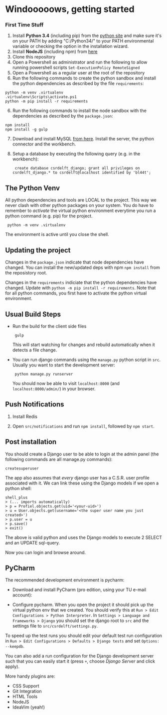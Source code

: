 # Windooooows, getting started

### First Time Stuff

1. Install **Python 3.4** (including pip) from the [python site](https://www.python.org/downloads/release/python-343/) and make sure it's on your PATH by adding "C:/Python34/" to your PATH environmental variable or checking the option in the installation wizard.
2. Install **NodeJS** (including npm) from [here](https://nodejs.org/en/download/)
3. Clone this repository
4. Open a Powershell as administrator and run the following to allow running powershell scripts `Set-ExecutionPolicy RemoteSigned`
4. Open a Powershell as a regular user at the root of the repository
5. Run the following commands to create the python sandbox and install the python dependencies
   as described by the file `requirements`:

```
python -m venv .virtualenv
.virtualenv\Scripts\activate.ps1
python -m pip install -r requirements
```

6. Run the following commands to install the node sandbox with the dependencies as described by the
   `package.json`:

```
npm install
npm install -g gulp
```

7. Download and install MySQL [from here](http://dev.mysql.com/downloads/windows/installer/5.7.html). Install the server, the python connector and the workbench.

8. Setup a database by executing the following query (e.g. in the workbench):

   ```
    create database csrdelft_django; grant all privileges on csrdelft_django.* to csrdelft@localhost identified by 'bl44t';
   ```

## The Python Venv

All python dependencies and tools are LOCAL to the project.
This way we never clash with other python packages on your system.
You do have to remember to *activate* the virtual python environment everytime you run a python command (e.g. pip) for the project.

   ```
    python -m venv .virtualenv
   ```

The environment is active until you close the shell.

## Updating the project

Changes in the `package.json` indicate that node dependencies have changed. You can install the new/updated deps with npm `npm install` from the reposistory root.

Changes in the `requirements` indiciate that the python dependencies have changed. Update with `python -m pip install -r requirements`. Note that for all python commands, you first have to activate the python virtual environment.

## Usual Build Steps 

- Run the build for the client side files

   ```
    gulp
   ```

  This will start watching for changes and rebuild automatically when it detects a file change.
  
- You can run django commands using the `manage.py` python script in `src`. Usually you want to start the development server:

   ```
    python manage.py runserver
   ```

  You should now be able to visit `localhost:8000` (and `localhost:8000/admin/`) in your browser.


## Push Notifications

1. Install Redis

2. Open `src/notifications` and run `npm install`, followed by `npm start`.

## Post installation

You should create a Django user to be able to login at the admin panel (the following commands are
all manage.py commands):

    createsuperuser

The app also assumes that *every* django user has a C.S.R. user profile associated with it.
We can link these using the Django models if we open a python shell:

    shell_plus
    > (... imports automatically)
    > p = Profiel.objects.get(uid='<your-uid>')
    > u = User.objects.get(username='<the super user name you just created>')
    > p.user = u
    > p.save()
    > exit()

The above is valid python and uses the Django models to execute 2 SELECT and an UPDATE sql-query.

Now you can login and browse around.

## PyCharm

The recommended development environment is pycharm:

- Download and install PyCharm (pro edition, using your TU e-mail account):

- Configure pycharm. When you open the project it should pick up the virtual python env that we
   created. You should verify this at `Run > Edit Configurations > Python Interpreter`.
   In `Settings > Language and Frameworks > Django` you should set the django root to `src`
   and the settings file to `src/csrdelft/settings.py`.

To speed up the test runs you should edit your default test run configuration in
`Run > Edit Configurations > Defaults > Django tests` and set `Options: --keepdb`.

You can also add a run configuration for the Django development server such that you can easily
start it (press `+`, choose *Django Server* and click apply).

More handy plugins are:

- CSS Support
- Git Integration
- HTML Tools
- NodeJS
- IdeaVim (yeah!)
